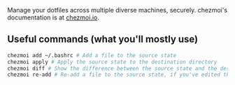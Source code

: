 Manage your dotfiles across multiple diverse machines, securely.
chezmoi's documentation is at [chezmoi.io](https://chezmoi.io/).

## Useful commands (what you'll mostly use)

```sh
chezmoi add ~/.bashrc # Add a file to the source state
chezmoi apply # Apply the source state to the destination directory
chezmoi diff # Show the difference between the source state and the destination directory
chezmoi re-add # Re-add a file to the source state, if you've edited the file locally and you want to keep it in sync
```
